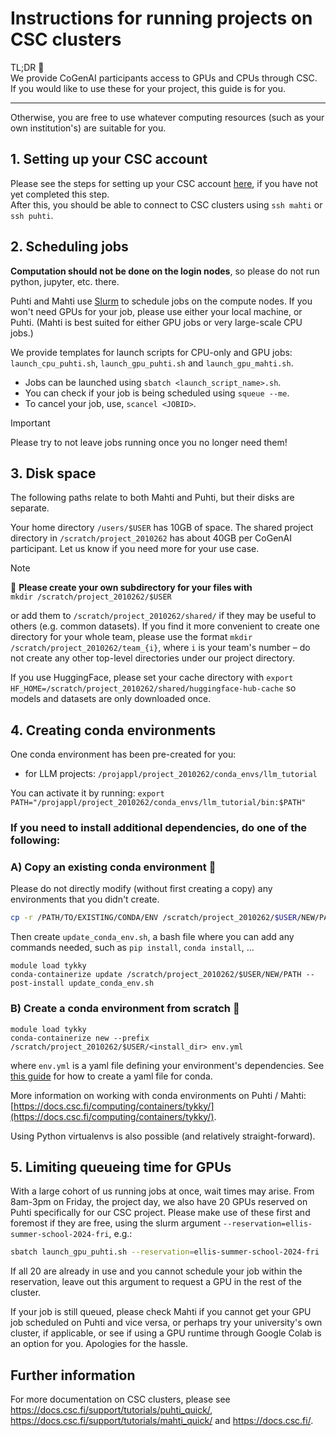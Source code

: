 # Instructions for running projects on CSC clusters  

TL;DR 👀  
We provide CoGenAI participants access to GPUs and CPUs through CSC.  
If you would like to use these for your project, this guide is for you.

------------

Otherwise, you are free to use whatever computing resources (such as your own institution's) are suitable for you.

## 1. Setting up your CSC account
Please see the steps for setting up your CSC account [here](https://github.com/minttusofia/huggingface-llm-tutorial?tab=readme-ov-file#llm-hands-on-session--introduction-to-cscs-puhti-and-mahti-clusters), if you have not yet completed this step.  
After this, you should be able to connect to CSC clusters using `ssh mahti` or `ssh puhti`.

## 2. Scheduling jobs
**Computation should not be done on the login nodes**, so please do not run python, jupyter, etc. there.  

Puhti and Mahti use [Slurm](https://docs.csc.fi/computing/running/submitting-jobs/) to schedule jobs on the compute nodes. If you won't need GPUs for your job, please use either your local machine, or Puhti. (Mahti is best suited for either GPU jobs or very large-scale CPU jobs.)

We provide templates for launch scripts for CPU-only and GPU jobs: `launch_cpu_puhti.sh`, `launch_gpu_puhti.sh` and `launch_gpu_mahti.sh`.  
- Jobs can be launched using `sbatch <launch_script_name>.sh`.  
- You can check if your job is being scheduled using `squeue --me`.  
- To cancel your job, use, `scancel <JOBID>`.
> [!IMPORTANT]
Please try to not leave jobs running once you no longer need them!

## 3. Disk space
The following paths relate to both Mahti and Puhti, but their disks are separate.

Your home directory `/users/$USER` has 10GB of space. The shared project directory in `/scratch/project_2010262` has about 40GB per CoGenAI participant. Let us know if you need more for your use case.

> [!NOTE]
📂 **Please create your own subdirectory for your files with**  
```mkdir /scratch/project_2010262/$USER```  


or add them to `/scratch/project_2010262/shared/` if they may be useful to others (e.g. common datasets). If you find it more convenient to create one directory for your whole team, please use the format `mkdir /scratch/project_2010262/team_{i}`, where `i` is your team's number &ndash; do not create any other top-level directories under our project directory. 

If you use HuggingFace, please set your cache directory with `export HF_HOME=/scratch/project_2010262/shared/huggingface-hub-cache` so models and datasets are only downloaded once.

## 4. Creating conda environments
One conda environment has been pre-created for you:
- for LLM projects: `/projappl/project_2010262/conda_envs/llm_tutorial`

You can activate it by running:
`export PATH="/projappl/project_2010262/conda_envs/llm_tutorial/bin:$PATH"`

### If you need to install additional dependencies, do one of the following:

### A) Copy an existing conda environment :snake:
Please do not directly modify (without first creating a copy) any environments that you didn't create.
```bash
cp -r /PATH/TO/EXISTING/CONDA/ENV /scratch/project_2010262/$USER/NEW/PATH/
```
Then create `update_conda_env.sh`, a bash file where you can add any commands needed, such as `pip install`, `conda install`, ...
```
module load tykky
conda-containerize update /scratch/project_2010262/$USER/NEW/PATH --post-install update_conda_env.sh 
```

### B) Create a conda environment from scratch :snake:
```
module load tykky
conda-containerize new --prefix /scratch/project_2010262/$USER/<install_dir> env.yml
```
where `env.yml` is a yaml file defining your environment's dependencies. See [this guide](https://conda.io/projects/conda/en/latest/user-guide/tasks/manage-environments.html#creating-an-environment-file-manually) for how to create a yaml file for conda. 

More information on working with conda environments on Puhti / Mahti: [https://docs.csc.fi/computing/containers/tykky/](https://docs.csc.fi/computing/containers/tykky/).

Using Python virtualenvs is also possible (and relatively straight-forward).

## 5. Limiting queueing time for GPUs
With a large cohort of us running jobs at once, wait times may arise. From 8am-3pm on Friday, the project day, we also have 20 GPUs reserved on Puhti specifically for our CSC project. Please make use of these first and foremost if they are free, using the slurm argument `--reservation=ellis-summer-school-2024-fri`, e.g.:
```bash
sbatch launch_gpu_puhti.sh --reservation=ellis-summer-school-2024-fri
```
If all 20 are already in use and you cannot schedule your job within the reservation, leave out this argument to request a GPU in the rest of the cluster.

If your job is still queued, please check Mahti if you cannot get your GPU job scheduled on Puhti and vice versa, or perhaps try your university's own cluster, if applicable, or see if using a GPU runtime through Google Colab is an option for you. Apologies for the hassle.

## Further information
For more documentation on CSC clusters, please see https://docs.csc.fi/support/tutorials/puhti_quick/, https://docs.csc.fi/support/tutorials/mahti_quick/ and https://docs.csc.fi/.
